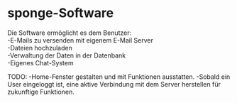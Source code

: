 # sponge-Software

Die Software ermöglicht es dem Benutzer:
<br>
  -E-Mails zu versenden mit eigenem E-Mail Server
<br>
  -Dateien hochzuladen
<br>
  -Verwaltung der Daten in der Datenbank
<br>
  -Eigenes Chat-System

TODO:
  -Home-Fenster gestalten und mit Funktionen ausstatten.
  -Sobald ein User eingeloggt ist, eine aktive Verbindung mit dem Server herstellen für zukunftige Funktionen.
